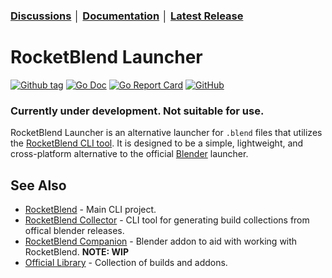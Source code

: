 ### [Discussions](https://github.com/rocketblend/rocketblend-launcher/discussions) │ [Documentation](https://docs.rocketblend.io/v/launcher) │ [Latest Release](https://github.com/rocketblend/rocketblend-launcher/releases/latest)

# RocketBlend Launcher

[![Github tag](https://badgen.net/github/tag/rocketblend/rocketblend-launcher)](https://github.com/rocketblend/rocketblend-launcher/tags)
[![Go Doc](https://img.shields.io/badge/go-documentation-blue.svg?style=flat-square)](https://pkg.go.dev/github.com/rocketblend/rocketblend-launcher)
[![Go Report Card](https://goreportcard.com/badge/github.com/rocketblend/rocketblend-launcher)](https://goreportcard.com/report/github.com/rocketblend/rocketblend-launcher)
[![GitHub](https://img.shields.io/github/license/rocketblend/rocketblend-launcher)](https://github.com/rocketblend/rocketblend-launcher/blob/master/LICENSE)

### Currently under development. Not suitable for use.

RocketBlend Launcher is an alternative launcher for `.blend` files that utilizes the [RocketBlend CLI tool](https://github.com/rocketblend/rocketblend). It is designed to be a simple, lightweight, and cross-platform alternative to the official [Blender](https://www.blender.org/) launcher.

## See Also

- [RocketBlend](https://github.com/rocketblend/rocketblend) - Main CLI project.
- [RocketBlend Collector](https://github.com/rocketblend/rocketblend-collector) - CLI tool for generating build collections from offical blender releases.
- [RocketBlend Companion](https://github.com/rocketblend/rocketblend-companion) - Blender addon to aid with working with RocketBlend. **NOTE: WIP**
- [Official Library](https://github.com/rocketblend/official-library) - Collection of builds and addons.